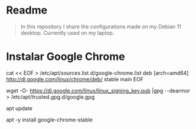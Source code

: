 # Readme

> In this repository I share the configurations made on my Debian 11 desktop. Currently used on my laptop.

# Instalar Google Chrome

cat << EOF > /etc/apt/sources.list.d/google-chrome.list
deb [arch=amd64] http://dl.google.com/linux/chrome/deb/ stable main
EOF

wget -O- https://dl.google.com/linux/linux_signing_key.pub |gpg --dearmor > /etc/apt/trusted.gpg.d/google.gpg

apt update

apt -y install google-chrome-stable
